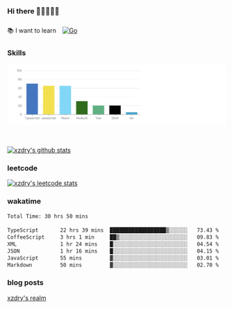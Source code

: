 ### Hi there 👋👋👋👋👋

 :books: I want to learn <a href="https://go.dev/" target="_blank"><img style="margin: 10px" src="https://profilinator.rishav.dev/skills-assets/go-original.svg" alt="Go" height="50" /></a>  

### Skills
![](img/2022-09-05-22-04-20.png)

<br />

[![xzdry's github stats](https://github-readme-stats.vercel.app/api?username=xzdry&count_private=true&show_icons=true&theme=vue)](https://github.com/xzdry)

### leetcode
[![xzdry's leetcode stats](https://leetcard.jacoblin.cool/xzdry-2?theme=light&font=Anek%20Kannada&site=cn)](https://leetcode.cn/u/xzdry-2/)

### wakatime
<!--START_SECTION:waka-->

```text
Total Time: 30 hrs 50 mins

TypeScript       22 hrs 39 mins  ██████████████████▒░░░░░░   73.43 %
CoffeeScript     3 hrs 1 min     ██▒░░░░░░░░░░░░░░░░░░░░░░   09.83 %
XML              1 hr 24 mins    █░░░░░░░░░░░░░░░░░░░░░░░░   04.54 %
JSON             1 hr 16 mins    █░░░░░░░░░░░░░░░░░░░░░░░░   04.15 %
JavaScript       55 mins         ▓░░░░░░░░░░░░░░░░░░░░░░░░   03.01 %
Markdown         50 mins         ▓░░░░░░░░░░░░░░░░░░░░░░░░   02.70 %
```

<!--END_SECTION:waka-->

### blog posts
[xzdry's realm](https://www.justdry.net/)

